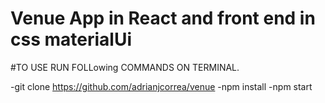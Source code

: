 # Venue App in React and front end in css materialUi
#TO USE RUN FOLLowing COMMANDS ON TERMINAL.

-git clone https://github.com/adrianjcorrea/venue
-npm install
-npm start
